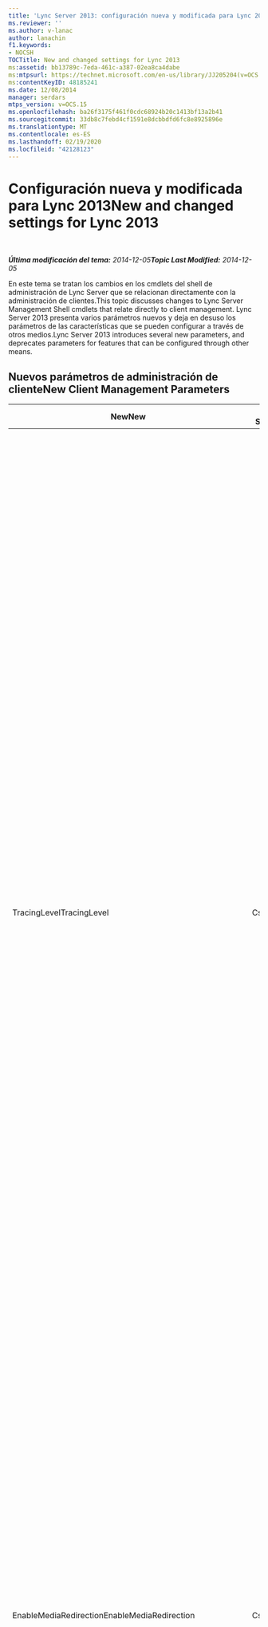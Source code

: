 ```yaml
---
title: 'Lync Server 2013: configuración nueva y modificada para Lync 2013'
ms.reviewer: ''
ms.author: v-lanac
author: lanachin
f1.keywords:
- NOCSH
TOCTitle: New and changed settings for Lync 2013
ms:assetid: bb13789c-7eda-461c-a387-02ea8ca4dabe
ms:mtpsurl: https://technet.microsoft.com/en-us/library/JJ205204(v=OCS.15)
ms:contentKeyID: 48185241
ms.date: 12/08/2014
manager: serdars
mtps_version: v=OCS.15
ms.openlocfilehash: ba26f3175f461f0cdc68924b20c1413bf13a2b41
ms.sourcegitcommit: 33db8c7febd4cf1591e8dcbbdfd6fc8e8925896e
ms.translationtype: MT
ms.contentlocale: es-ES
ms.lasthandoff: 02/19/2020
ms.locfileid: "42128123"
---
```

<div data-xmlns="http://www.w3.org/1999/xhtml">

<div class="topic" data-xmlns="http://www.w3.org/1999/xhtml" data-msxsl="urn:schemas-microsoft-com:xslt" data-cs="http://msdn.microsoft.com/">

<div data-asp="https://msdn2.microsoft.com/asp">

# <a name="new-and-changed-settings-for-lync-2013"></a><span data-ttu-id="98f00-102">Configuración nueva y modificada para Lync 2013</span><span class="sxs-lookup"><span data-stu-id="98f00-102">New and changed settings for Lync 2013</span></span>

</div>

<div id="mainSection">

<div id="mainBody">

<span> </span>

<span data-ttu-id="98f00-103">_**Última modificación del tema:** 2014-12-05_</span><span class="sxs-lookup"><span data-stu-id="98f00-103">_**Topic Last Modified:** 2014-12-05_</span></span>

<span data-ttu-id="98f00-104">En este tema se tratan los cambios en los cmdlets del shell de administración de Lync Server que se relacionan directamente con la administración de clientes.</span><span class="sxs-lookup"><span data-stu-id="98f00-104">This topic discusses changes to Lync Server Management Shell cmdlets that relate directly to client management.</span></span> <span data-ttu-id="98f00-105">Lync Server 2013 presenta varios parámetros nuevos y deja en desuso los parámetros de las características que se pueden configurar a través de otros medios.</span><span class="sxs-lookup"><span data-stu-id="98f00-105">Lync Server 2013 introduces several new parameters, and deprecates parameters for features that can be configured through other means.</span></span>

<div>

## <a name="new-client-management-parameters"></a><span data-ttu-id="98f00-106">Nuevos parámetros de administración de cliente</span><span class="sxs-lookup"><span data-stu-id="98f00-106">New Client Management Parameters</span></span>


<table>
<colgroup>
<col style="width: 33%" />
<col style="width: 33%" />
<col style="width: 33%" />
</colgroup>
<thead>
<tr class="header">
<th><span data-ttu-id="98f00-107">New</span><span class="sxs-lookup"><span data-stu-id="98f00-107">New</span></span></th>
<th><span data-ttu-id="98f00-108">Cmdlet de Shell de administración de Lync Server</span><span class="sxs-lookup"><span data-stu-id="98f00-108">Lync Server Management Shell Cmdlet</span></span></th>
<th><span data-ttu-id="98f00-109">Descripción</span><span class="sxs-lookup"><span data-stu-id="98f00-109">Description</span></span></th>
</tr>
</thead>
<tbody>
<tr class="odd">
<td><p><span data-ttu-id="98f00-110">TracingLevel</span><span class="sxs-lookup"><span data-stu-id="98f00-110">TracingLevel</span></span></p></td>
<td><p><span data-ttu-id="98f00-111">CsClientPolicy</span><span class="sxs-lookup"><span data-stu-id="98f00-111">CsClientPolicy</span></span></p></td>
<td><p><span data-ttu-id="98f00-112">Cuando se establece en true, el seguimiento de software se habilita en Lync; Si se establece en false, el seguimiento de software se deshabilitará.</span><span class="sxs-lookup"><span data-stu-id="98f00-112">When set to True, software tracing will be enabled in Lync; when set to False, software tracing will be disabled.</span></span> <span data-ttu-id="98f00-113">El seguimiento de software implica mantener un registro detallado de todo lo que hace un programa (incluso el seguimiento de llamadas API).</span><span class="sxs-lookup"><span data-stu-id="98f00-113">Software tracing involves keeping a detailed record of everything that a program does (including tracking API calls).</span></span> <span data-ttu-id="98f00-114">El seguimiento es más útil para los programadores y el personal de soporte técnico de aplicaciones. Esta configuración es equivalente a la opción &quot;de directiva de grupo de Communications Server 2007 R2 para activar el seguimiento de Communicator. &quot; La configuración es la siguiente:</span><span class="sxs-lookup"><span data-stu-id="98f00-114">Tracing is mostly useful to developers and to application support personnel.This setting is equivalent to the Communications Server 2007 R2 Group Policy setting &quot;Turn on tracing for Communicator.&quot; The settings are as follows:</span></span></p>
<ul>
<li><p><span data-ttu-id="98f00-115">Off = El seguimiento está deshabilitado y el usuario no puede cambiar este valor.</span><span class="sxs-lookup"><span data-stu-id="98f00-115">Off = Tracing is disabled and the user cannot change this setting.</span></span></p></li>
<li><p><span data-ttu-id="98f00-116">Light = Se realiza el seguimiento mínimo y el usuario no puede cambiar este valor.</span><span class="sxs-lookup"><span data-stu-id="98f00-116">Light = Minimal tracing is performed, and the user cannot change this setting.</span></span></p></li>
<li><p><span data-ttu-id="98f00-117">On = Se realiza el seguimiento detallado y el usuario no puede cambiar este valor.</span><span class="sxs-lookup"><span data-stu-id="98f00-117">On = Verbose tracing is performed, and the user cannot change this setting.</span></span></p></li>
</ul>
<p><span data-ttu-id="98f00-p103">De forma predeterminada, TracingLevel se establece en un valor nulo. Esto significa que se realiza el seguimiento mínimo y que el usuario puede habilitarlo o deshabilitarlo.</span><span class="sxs-lookup"><span data-stu-id="98f00-p103">By default TracingLevel is set to a null value. That means that minimal tracing is performed, but the user can enable or disable this minimal tracing.</span></span></p></td>
</tr>
<tr class="even">
<td><p><span data-ttu-id="98f00-120">EnableMediaRedirection</span><span class="sxs-lookup"><span data-stu-id="98f00-120">EnableMediaRedirection</span></span></p></td>
<td><p><span data-ttu-id="98f00-121">CsClientPolicy</span><span class="sxs-lookup"><span data-stu-id="98f00-121">CsClientPolicy</span></span></p></td>
<td><p><span data-ttu-id="98f00-p104">Si se establece en True ($True), permite que las secuencias de audio y vídeo se separen del tráfico de red restante. A su vez, esto permite a los dispositivos cliente codificar y descodificar audio y vídeo de forma local. Por lo general, el redireccionamiento de los medios da como resultado un uso menor del ancho de banda, una mayor escalabilidad del servidor y una experiencia de usuario óptima en comparación con técnicas similares, como la comunicación remota de dispositivos o la compresión de códecs.</span><span class="sxs-lookup"><span data-stu-id="98f00-p104">When set to True ($True) allows audio and video streams to be separated from other network traffic, In turn, this allows client devices to do encoding and decoding of audio and video locally. Media redirection typically results in lower bandwidth usage, higher server scalability, and a more-optimal user experience compared to similar techniques such as device remoting or codec compression.</span></span></p></td>
</tr>
<tr class="odd">
<td><p><span data-ttu-id="98f00-124">AllowLargeMeetings</span><span class="sxs-lookup"><span data-stu-id="98f00-124">AllowLargeMeetings</span></span></p></td>
<td><p><span data-ttu-id="98f00-125">CsConferencing</span><span class="sxs-lookup"><span data-stu-id="98f00-125">CsConferencing</span></span></p></td>
<td><p><span data-ttu-id="98f00-126">Cuando se establece en true, todas las reuniones de Lync &quot;se tratan como reuniones grandes. &quot; Con una reunión grande, las restricciones se colocan en el número de notificaciones que se envían a los participantes, además del tamaño de la lista de la reunión que se transmite de forma predeterminada.</span><span class="sxs-lookup"><span data-stu-id="98f00-126">When set to True, all Lync Meetings are treated as &quot;large meetings.&quot; With a large meeting, restrictions are placed on the number of notifications that are sent to participants, in addition to the size of the meeting roster that is transmitted by default.</span></span></p></td>
</tr>
<tr class="even">
<td><p><span data-ttu-id="98f00-127">DisablePowerPointAnnotations</span><span class="sxs-lookup"><span data-stu-id="98f00-127">DisablePowerPointAnnotations</span></span></p></td>
<td><p><span data-ttu-id="98f00-128">CsConferencing</span><span class="sxs-lookup"><span data-stu-id="98f00-128">CsConferencing</span></span></p></td>
<td><p><span data-ttu-id="98f00-p105">Si se establece en True ($True), los usuarios no pueden agregar anotaciones a las diapositivas de PowerPoint que se usan en una conferencia. Sin embargo (dependiendo del valor de la propiedad AllowAnnotations), los usuarios mantienen el acceso a otras características de la pizarra electrónica. El valor predeterminado es False, lo que significa que se permiten las anotaciones de PowerPoint.</span><span class="sxs-lookup"><span data-stu-id="98f00-p105">When set to True ($True) users won’t be able to add annotations to PowerPoint slides used in a conference. However (depending on the value of the AllowAnnotations property), users will still have access to other whiteboarding features. The default value is False, meaning that PowerPoint annotations are allowed.</span></span></p></td>
</tr>
<tr class="odd">
<td><p><span data-ttu-id="98f00-132">AllowSharedNotes</span><span class="sxs-lookup"><span data-stu-id="98f00-132">AllowSharedNotes</span></span></p></td>
<td><p><span data-ttu-id="98f00-133">CsConferencing</span><span class="sxs-lookup"><span data-stu-id="98f00-133">CsConferencing</span></span></p></td>
<td><p><span data-ttu-id="98f00-134">Si se establece en True (valor predeterminado), todos los blocs de notas de OneNote abiertos y vinculados con la conferencia se actualizan automáticamente con información como, por ejemplo, los participantes de la conferencia e información detallada sobre el contenido que se ha compartido durante la misma.</span><span class="sxs-lookup"><span data-stu-id="98f00-134">When set to True (the default value) any open OneNote notebooks linked to the conference will automatically be updated with information such as conference participants and details about content shared during the conference.</span></span></p></td>
</tr>
<tr class="even">
<td><p><span data-ttu-id="98f00-135">EnableInviteCustomization</span><span class="sxs-lookup"><span data-stu-id="98f00-135">EnableInviteCustomization</span></span></p></td>
<td><p><span data-ttu-id="98f00-136">CsMeetingConfiguration</span><span class="sxs-lookup"><span data-stu-id="98f00-136">CsMeetingConfiguration</span></span></p></td>
<td><p><span data-ttu-id="98f00-137">Se usa junto con los otros parámetros de CsMeetingConfiguration para personalizar las invitaciones a reuniones generadas por el complemento de reunión en línea para Lync 2013.</span><span class="sxs-lookup"><span data-stu-id="98f00-137">Used along with the other new CsMeetingConfiguration parameters to customize the meeting invitations generated by the Online Meeting Add-in for Lync 2013.</span></span></p></td>
</tr>
<tr class="odd">
<td><p><span data-ttu-id="98f00-138">LogoURL</span><span class="sxs-lookup"><span data-stu-id="98f00-138">LogoURL</span></span></p></td>
<td><p><span data-ttu-id="98f00-139">CsMeetingConfiguration</span><span class="sxs-lookup"><span data-stu-id="98f00-139">CsMeetingConfiguration</span></span></p></td>
<td><p><span data-ttu-id="98f00-140">Agrega el logotipo de la organización a todas las invitaciones generadas por el complemento de reunión en línea para Lync 2013.</span><span class="sxs-lookup"><span data-stu-id="98f00-140">Adds your organization’s logo to all invitations generated by the Online Meeting Add-in for Lync 2013.</span></span> <span data-ttu-id="98f00-141">El usuario especifica la dirección URL de una imagen GIF o JPG.</span><span class="sxs-lookup"><span data-stu-id="98f00-141">You specify the URL of a GIF or JPG image.</span></span></p></td>
</tr>
<tr class="even">
<td><p><span data-ttu-id="98f00-142">HelpURL</span><span class="sxs-lookup"><span data-stu-id="98f00-142">HelpURL</span></span></p></td>
<td><p><span data-ttu-id="98f00-143">CsMeetingConfiguration</span><span class="sxs-lookup"><span data-stu-id="98f00-143">CsMeetingConfiguration</span></span></p></td>
<td><p><span data-ttu-id="98f00-144">Agrega la dirección URL de ayuda o soporte técnico de la organización a todas las invitaciones generadas por el complemento de reunión en línea para Lync 2013.</span><span class="sxs-lookup"><span data-stu-id="98f00-144">Adds your organization’s help or support URL to all invitations generated by the Online Meeting Add-in for Lync 2013.</span></span></p></td>
</tr>
<tr class="odd">
<td><p><span data-ttu-id="98f00-145">LegalURL</span><span class="sxs-lookup"><span data-stu-id="98f00-145">LegalURL</span></span></p></td>
<td><p><span data-ttu-id="98f00-146">CsMeetingConfiguration</span><span class="sxs-lookup"><span data-stu-id="98f00-146">CsMeetingConfiguration</span></span></p></td>
<td><p><span data-ttu-id="98f00-147">Agrega texto legal o texto de declinación de responsabilidades a todas las invitaciones generadas por el complemento de reunión en línea para Lync 2013.</span><span class="sxs-lookup"><span data-stu-id="98f00-147">Adds legal text or disclaimer text to all invitations generated by the Online Meeting Add-in for Lync 2013.</span></span> <span data-ttu-id="98f00-148">El usuario especifica la dirección URL para la ubicación del texto.</span><span class="sxs-lookup"><span data-stu-id="98f00-148">You specify the URL for the location of the text.</span></span></p></td>
</tr>
<tr class="even">
<td><p><span data-ttu-id="98f00-149">CustomFooterText</span><span class="sxs-lookup"><span data-stu-id="98f00-149">CustomFooterText</span></span></p></td>
<td><p><span data-ttu-id="98f00-150">CsMeetingConfiguration</span><span class="sxs-lookup"><span data-stu-id="98f00-150">CsMeetingConfiguration</span></span></p></td>
<td><p><span data-ttu-id="98f00-151">Agrega un pie de página personalizado a todas las invitaciones generadas por el complemento de reunión en línea para Lync 2013.</span><span class="sxs-lookup"><span data-stu-id="98f00-151">Adds a custom footer to all invitations generated by the Online Meeting Add-in for Lync 2013.</span></span> <span data-ttu-id="98f00-152">El usuario especifica la dirección URL para la ubicación del texto del pie de página personalizado.</span><span class="sxs-lookup"><span data-stu-id="98f00-152">You specify the URL for the location of the custom footer text.</span></span></p></td>
</tr>
</tbody>
</table>


<div>

## <a name="deprecated-client-management-parameters"></a><span data-ttu-id="98f00-153">Parámetros de administración de clientes desusados</span><span class="sxs-lookup"><span data-stu-id="98f00-153">Deprecated Client Management Parameters</span></span>


<table>
<colgroup>
<col style="width: 33%" />
<col style="width: 33%" />
<col style="width: 33%" />
</colgroup>
<thead>
<tr class="header">
<th><span data-ttu-id="98f00-154">Parámetro</span><span class="sxs-lookup"><span data-stu-id="98f00-154">Parameter</span></span></th>
<th><span data-ttu-id="98f00-155">Cmdlet de Shell de administración de Lync Server</span><span class="sxs-lookup"><span data-stu-id="98f00-155">Lync Server Management Shell Cmdlet</span></span></th>
<th><span data-ttu-id="98f00-156">Descripción</span><span class="sxs-lookup"><span data-stu-id="98f00-156">Description</span></span></th>
</tr>
</thead>
<tbody>
<tr class="odd">
<td><p><span data-ttu-id="98f00-157">CustomizedHelpUrl</span><span class="sxs-lookup"><span data-stu-id="98f00-157">CustomizedHelpUrl</span></span></p></td>
<td><p><span data-ttu-id="98f00-158">CsClientPolicy</span><span class="sxs-lookup"><span data-stu-id="98f00-158">CsClientPolicy</span></span></p></td>
<td><p><span data-ttu-id="98f00-159">Este parámetro ha quedado obsoleto para su uso con Lync Server 2013.</span><span class="sxs-lookup"><span data-stu-id="98f00-159">This parameter has been deprecated for use with Lync Server 2013.</span></span> <span data-ttu-id="98f00-160">Cuando se usa en combinación con EnableEnterpriseCustomizedHelp, este parámetro habilitaba una organización para especificar una dirección URL de modo que, cuando los usuarios hace clic en el menú ayuda en Lync, se mostrara la ayuda personalizada.</span><span class="sxs-lookup"><span data-stu-id="98f00-160">When used in conjunction with EnableEnterpriseCustomizedHelp, this parameter enabled an organization to specify a URL so that when users clicked the Help menu in Lync, customized help would display.</span></span></p></td>
</tr>
<tr class="even">
<td><p><span data-ttu-id="98f00-161">EnableEnterpriseCustomizedHelp</span><span class="sxs-lookup"><span data-stu-id="98f00-161">EnableEnterpriseCustomizedHelp</span></span></p></td>
<td><p><span data-ttu-id="98f00-162">CsClientPolicy</span><span class="sxs-lookup"><span data-stu-id="98f00-162">CsClientPolicy</span></span></p></td>
<td><p><span data-ttu-id="98f00-163">Este parámetro ha quedado obsoleto para su uso con Lync Server 2013.</span><span class="sxs-lookup"><span data-stu-id="98f00-163">This parameter has been deprecated for use with Lync Server 2013.</span></span> <span data-ttu-id="98f00-164">Cuando se usa en combinación con CustomizedHelpUrl, este parámetro permitió a las organizaciones Mostrar la ayuda personalizada.</span><span class="sxs-lookup"><span data-stu-id="98f00-164">When used in conjunction with CustomizedHelpUrl, this parameter enabled organizations to display customized help.</span></span></p></td>
</tr>
<tr class="odd">
<td><p><span data-ttu-id="98f00-165">EnableSQMData</span><span class="sxs-lookup"><span data-stu-id="98f00-165">EnableSQMData</span></span></p></td>
<td><p><span data-ttu-id="98f00-166">CsClientPolicy</span><span class="sxs-lookup"><span data-stu-id="98f00-166">CsClientPolicy</span></span></p></td>
<td><p><span data-ttu-id="98f00-167">El parámetro EnableSQMData del cmdlet Set-CSClientPolicy se ha eliminado en Lync Server 2013.</span><span class="sxs-lookup"><span data-stu-id="98f00-167">The EnableSQMData parameter of the Set-CSClientPolicy cmdlet has been removed in Lync Server 2013.</span></span> <span data-ttu-id="98f00-168">En su lugar, puede usar el valor compartido de directiva de grupo para los datos de la administración de calidad de software (SQM), para determinar la interfaz de usuario para la opción de mejora de la experiencia del usuario en la página de opciones generales del cliente de Lync:</span><span class="sxs-lookup"><span data-stu-id="98f00-168">Instead, you can use the shared Group Policy setting for Software Quality Management (SQM) data to determine the user interface for the Customer Experience Improvement option in the Lync client General options page:</span></span></p>
<p><span data-ttu-id="98f00-169">HKEY_CURRENT_USER \Software\Policies\Microsoft\Office\Common\QMEnable</span><span class="sxs-lookup"><span data-stu-id="98f00-169">HKEY_CURRENT_USER\Software\Policies\Microsoft\Office\Common\QMEnable</span></span></p>
<p><span data-ttu-id="98f00-170">Valor</span><span class="sxs-lookup"><span data-stu-id="98f00-170">Values:</span></span></p>
<p><span data-ttu-id="98f00-171">1 = Mostrar y activar la casilla (el usuario puede desactivarla).</span><span class="sxs-lookup"><span data-stu-id="98f00-171">1 = Display and select the check box (the user can clear the check box)</span></span></p>
<p><span data-ttu-id="98f00-172">0 = Desactivar y deshabilitar la casilla (el usuario no puede invalidarlo).</span><span class="sxs-lookup"><span data-stu-id="98f00-172">0 = Turn off and disable the check box (user can't override)</span></span></p>
<p><span data-ttu-id="98f00-173">Null = El valor lo determina la configuración de Office y se muestra la casilla para que el usuario la configure según estime conveniente.</span><span class="sxs-lookup"><span data-stu-id="98f00-173">Null = The value is determined by Office setup, and the check box is displayed for users to set as they choose</span></span></p></td>
</tr>
<tr class="even">
<td><p><span data-ttu-id="98f00-174">AllowExchangeContactStore</span><span class="sxs-lookup"><span data-stu-id="98f00-174">AllowExchangeContactStore</span></span></p></td>
<td><p><span data-ttu-id="98f00-175">CsClientPolicy</span><span class="sxs-lookup"><span data-stu-id="98f00-175">CsClientPolicy</span></span></p></td>
<td><p><span data-ttu-id="98f00-176">Este parámetro se ha quitado.</span><span class="sxs-lookup"><span data-stu-id="98f00-176">This parameter has been removed.</span></span> <span data-ttu-id="98f00-177">En su lugar, al implementar Lync Server 2013 y publicar la topología, el almacén de contactos unificado está habilitado para todos los usuarios de forma predeterminada.</span><span class="sxs-lookup"><span data-stu-id="98f00-177">Instead, when you deploy Lync Server 2013 and publish the topology, unified contact store is enabled for all users by default.</span></span> <span data-ttu-id="98f00-178">Esto significa que todos los contactos de un usuario se conservan en Exchange y se encuentran disponibles en Lync, Outlook y Outlook Web Access.</span><span class="sxs-lookup"><span data-stu-id="98f00-178">This means that all a user’s contacts are kept in Exchange and are available in Lync, Outlook, and Outlook Web Access.</span></span> <span data-ttu-id="98f00-179">Puede usar el cmdlet Set-CsUserServicesPolicy para personalizar qué usuarios disponen de este almacén de contactos unificado.</span><span class="sxs-lookup"><span data-stu-id="98f00-179">You can use the Set-CsUserServicesPolicy cmdlet to customize which users have unified contact store available.</span></span> <span data-ttu-id="98f00-180">También puede habilitar a los usuarios de forma global, por sitio, inquilino, individuo o grupo de individuos.</span><span class="sxs-lookup"><span data-stu-id="98f00-180">You can enable users globally, by site, by tenant, or by individuals or groups of individuals.</span></span> <span data-ttu-id="98f00-181">Para obtener más información, consulte <a href="lync-server-2013-enable-users-for-unified-contact-store.md">Habilitar usuarios para el almacén de contactos unificados en Lync Server 2013</a>.</span><span class="sxs-lookup"><span data-stu-id="98f00-181">For details, see <a href="lync-server-2013-enable-users-for-unified-contact-store.md">Enable users for unified contact store in Lync Server 2013</a>.</span></span></p></td>
</tr>
<tr class="odd">
<td><p><span data-ttu-id="98f00-182">MAPIPollInterval</span><span class="sxs-lookup"><span data-stu-id="98f00-182">MAPIPollInterval</span></span></p></td>
<td><p><span data-ttu-id="98f00-183">CsClientPolicy</span><span class="sxs-lookup"><span data-stu-id="98f00-183">CsClientPolicy</span></span></p></td>
<td><p><span data-ttu-id="98f00-184">Este parámetro no se usa en Lync 2013.</span><span class="sxs-lookup"><span data-stu-id="98f00-184">This parameter is not used by Lync 2013.</span></span> <span data-ttu-id="98f00-185">En versiones anteriores, este parámetro especificaba la frecuencia con la que el cliente recuperaba datos de MAPI de las carpetas públicas de Exchange.</span><span class="sxs-lookup"><span data-stu-id="98f00-185">In previous releases, this parameter specified how often the client retrieved MAPI data from Exchange public folders</span></span></p></td>
</tr>
<tr class="even">
<td><p><span data-ttu-id="98f00-186">DisableICE</span><span class="sxs-lookup"><span data-stu-id="98f00-186">DisableICE</span></span></p></td>
<td><p><span data-ttu-id="98f00-187">CsClientPolicy</span><span class="sxs-lookup"><span data-stu-id="98f00-187">CsClientPolicy</span></span></p></td>
<td><p><span data-ttu-id="98f00-188">Este parámetro quedó en desuso en Lync 2013.</span><span class="sxs-lookup"><span data-stu-id="98f00-188">This parameter was deprecated in Lync 2013.</span></span></p></td>
</tr>
</tbody>
</table>


</div>

</div>

</div>

<span> </span>

</div>

</div>

</div>

